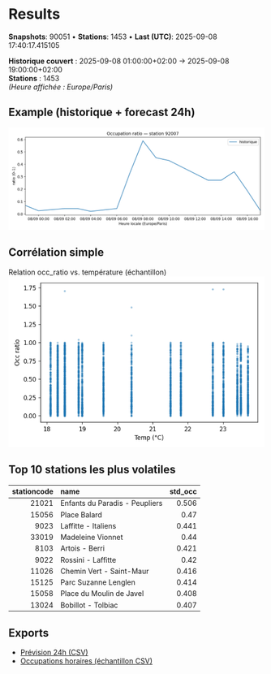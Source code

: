 # Results

**Snapshots**: 90051  •  **Stations**: 1453  •  **Last (UTC)**: 2025-09-08 17:40:17.415105

**Historique couvert** : 2025-09-08 01:00:00+02:00 → 2025-09-08 19:00:00+02:00  
**Stations** : 1453  
*(Heure affichée : Europe/Paris)*

## Example (historique + forecast 24h)
![sample](assets/sample_forecast.png)

## Corrélation simple
Relation occ_ratio vs. température (échantillon)
![occ vs temp](assets/occ_vs_temp.png)

## Top 10 stations les plus volatiles
|   stationcode | name                           |   std_occ |
|--------------:|:-------------------------------|----------:|
|         21021 | Enfants du Paradis - Peupliers |     0.506 |
|         15056 | Place Balard                   |     0.47  |
|          9023 | Laffitte - Italiens            |     0.441 |
|         33019 | Madeleine Vionnet              |     0.44  |
|          8103 | Artois - Berri                 |     0.421 |
|          9022 | Rossini - Laffitte             |     0.42  |
|         11026 | Chemin Vert - Saint-Maur       |     0.416 |
|         15125 | Parc Suzanne Lenglen           |     0.414 |
|         15058 | Place du Moulin de Javel       |     0.408 |
|         13024 | Bobillot - Tolbiac             |     0.407 |

## Exports
- [Prévision 24h (CSV)](exports/velib_forecast_24h.csv)
- [Occupations horaires (échantillon CSV)](exports/velib_hourly.csv)